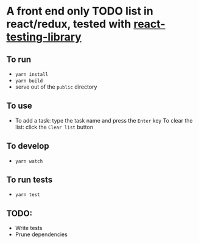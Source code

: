 # A front end only TODO list in react/redux, tested with [react-testing-library](https://testing-library.com/docs/dom-testing-library/intro)

## To run
* `yarn install`
* `yarn build`
* serve out of the `public` directory

## To use
* To add a task: type the task name and press the `Enter` key
  To clear the list: click the `Clear list` button

## To develop
* `yarn watch`

## To run tests
* `yarn test`

## TODO:
* Write tests
* Prune dependencies
